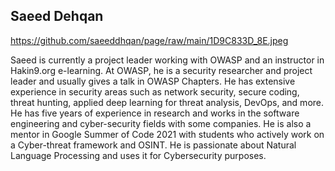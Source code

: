 ## Saeed Dehqan
https://github.com/saeeddhqan/page/raw/main/1D9C833D_8E.jpeg

Saeed is currently a project leader working with OWASP and an instructor in Hakin9.org
e-learning. At OWASP, he is a security researcher and project leader and usually gives
a talk in OWASP Chapters.
He has extensive experience in security areas such as network security, secure coding,
threat hunting, applied deep learning for threat analysis, DevOps, and more. He has five
years of experience in research and works in the software engineering and
cyber-security fields with some companies. He is also a mentor in Google Summer of
Code 2021 with students who actively work on a Cyber-threat framework and OSINT.
He is passionate about Natural Language Processing and uses it for Cybersecurity
purposes.
